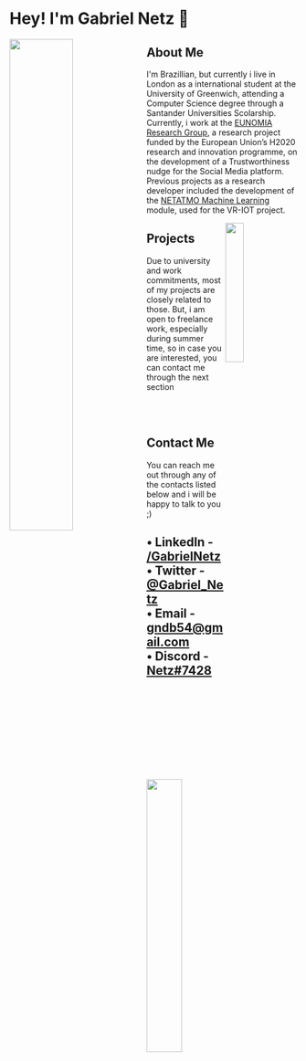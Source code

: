 # Hey! I'm Gabriel Netz 🙂

<img align="left" width="47%" src="https://metallicgloss.com/assets/imgs/github/programming.svg">

## About Me

I'm Brazillian, but currently i live in London as a international student at the University of Greenwich, attending a Computer Science degree through a Santander Universities Scolarship. Currently, i work at the [EUNOMIA Research Group](https://www.eunomia.social/ "EUNOMIA"), a research project funded by the European Union’s H2020 research and innovation programme, on the development of a Trustworthiness nudge for the Social Media platform. Previous projects as a research developer included the development of the [NETATMO Machine Learning](https://github.com/gabrielnetz/NetAtmoMachineLearning "NETATMO") module, used for the VR-IOT project.


<img align="right" width="25%" src="https://metallicgloss.com/assets/imgs/github/desk.svg">

## Projects

Due to university and work commitments, most of my projects are closely related to those. But, i am open to freelance work, especially during summer time, so in case you are interested, you can contact me through the next section

<br>
<br>

<img align="left" width="35%" src="https://metallicgloss.com/assets/imgs/github/message.svg">

## Contact Me
You can reach me out through any of the contacts listed below and i will be happy to talk to you ;)
    
• LinkedIn - [/GabrielNetz](https://www.linkedin.com/in/gabriel-netz-benakouche/)   
• Twitter - [@Gabriel_Netz](https://twitter.com/Gabriel_Netz)   
• Email - [gndb54@gmail.com](mailto:gndb54@gmail.com)   
• Discord - [Netz#7428]()
---

